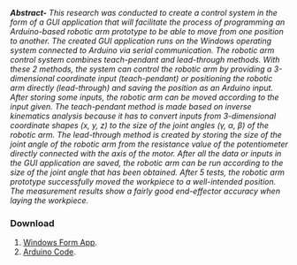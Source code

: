 *__Abstract-__ This research was conducted to create a control system in the form of a GUI application that will facilitate the process of programming an Arduino-based robotic arm prototype to be able to move from one position to another. The created GUI application runs on the Windows operating system connected to Arduino via serial communication. The robotic arm control system combines teach-pendant and lead-through methods. With these 2 methods, the system can control the robotic arm by providing a 3-dimensional coordinate input (teach-pendant) or positioning the robotic arm directly (lead-through) and saving the position as an Arduino input. After storing some inputs, the robotic arm can be moved according to the input given. The teach-pendant method is made based on inverse kinematics analysis because it has to convert inputs from 3-dimensional coordinate shapes (x, y, z) to the size of the joint angles (γ, α, β) of the robotic arm. The lead-through method is created by storing the size of the joint angle of the robotic arm from the resistance value of the potentiometer directly connected with the axis of the motor. After all the data or inputs in the GUI application are saved, the robotic arm can be run according to the size of the joint angle that has been obtained. After 5 tests, the robotic arm prototype successfully moved the workpiece to a well-intended position. The measurement results show a fairly good end-effector accuracy when laying the workpiece.*


### Download
1. [Windows Form App](https://minhaskamal.github.io/DownGit/#/home?url=https://github.com/saandhikaa/robotic-arm/tree/main/VisualBasic-Code/My_Controller_Flat_UI/bin/Debug).
2. [Arduino Code](https://minhaskamal.github.io/DownGit/#/home?url=https://github.com/saandhikaa/robotic-arm/tree/main/Arduino-Code).
